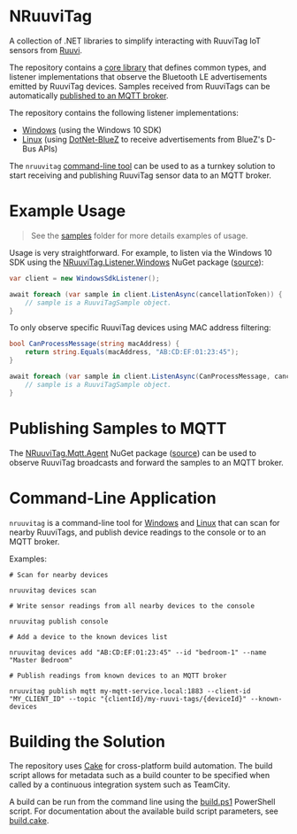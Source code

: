 # NRuuviTag

A collection of .NET libraries to simplify interacting with RuuviTag IoT sensors from [Ruuvi](https://www.ruuvi.com/).

The repository contains a [core library](/src/NRuuviTag.Core) that defines common types, and listener implementations that observe the Bluetooth LE advertisements emitted by RuuviTag devices. Samples received from RuuviTags can be automatically [published to an MQTT broker](#publishing-samples-to-mqtt).

The repository contains the following listener implementations:

- [Windows](/src/NRuuviTag.Listener.Windows) (using the Windows 10 SDK)
- [Linux](/src/NRuuviTag.Listener.Linux) (using [DotNet-BlueZ](https://github.com/hashtagchris/DotNet-BlueZ) to receive advertisements from BlueZ's D-Bus APIs)

The `nruuvitag` [command-line tool](#command-line-application) can be used to as a turnkey solution to start receiving and publishing RuuviTag sensor data to an MQTT broker.


# Example Usage

> See the [samples](/samples) folder for more details examples of usage.

Usage is very straightforward. For example, to listen via the Windows 10 SDK using the [NRuuviTag.Listener.Windows](https://www.nuget.org/packages/NRuuviTag.Listener.Windows) NuGet package ([source](/src/NRuuviTag.Listener.Windows)):

```csharp
var client = new WindowsSdkListener();

await foreach (var sample in client.ListenAsync(cancellationToken)) {
    // sample is a RuuviTagSample object.
}
```

To only observe specific RuuviTag devices using MAC address filtering:

```csharp
bool CanProcessMessage(string macAddress) {
    return string.Equals(macAddress, "AB:CD:EF:01:23:45");
}

await foreach (var sample in client.ListenAsync(CanProcessMessage, cancellationToken)) {
    // sample is a RuuviTagSample object.
}
```


# Publishing Samples to MQTT

The [NRuuviTag.Mqtt.Agent](https://www.nuget.org/packages/NRuuviTag.Mqtt.Agent) NuGet package ([source](/src/NRuuviTag.Mqtt.Agent)) can be used to observe RuuviTag broadcasts and forward the samples to an MQTT broker.


# Command-Line Application

`nruuvitag` is a command-line tool for [Windows](/src/NRuuviTag.Cli.Windows) and [Linux](/src/NRuuviTag.Cli.Linux) that can scan for nearby RuuviTags, and publish device readings to the console or to an MQTT broker.

Examples:

```
# Scan for nearby devices

nruuvitag devices scan
```

```
# Write sensor readings from all nearby devices to the console

nruuvitag publish console
```

```
# Add a device to the known devices list

nruuvitag devices add "AB:CD:EF:01:23:45" --id "bedroom-1" --name "Master Bedroom"
```

```
# Publish readings from known devices to an MQTT broker

nruuvitag publish mqtt my-mqtt-service.local:1883 --client-id "MY_CLIENT_ID" --topic "{clientId}/my-ruuvi-tags/{deviceId}" --known-devices
```


# Building the Solution

The repository uses [Cake](https://cakebuild.net/) for cross-platform build automation. The build script allows for metadata such as a build counter to be specified when called by a continuous integration system such as TeamCity.

A build can be run from the command line using the [build.ps1](/build.ps1) PowerShell script. For documentation about the available build script parameters, see [build.cake](/build.cake).
